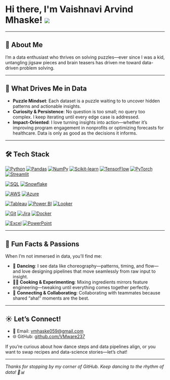 # Hi there, I'm Vaishnavi Arvind Mhaske! ![](https://user-images.githubusercontent.com/18350557/176309783-0785949b-9127-417c-8b55-ab5a4333674e.gif)

---

## 🌟 About Me

I’m a data enthusiast who thrives on solving puzzles—ever since I was a kid, untangling jigsaw pieces and brain teasers has driven me toward data-driven problem solving. 

---

## 🚀 What Drives Me in Data

- **Puzzle Mindset**: Each dataset is a puzzle waiting to to uncover hidden patterns and actionable insights.  
- **Curiosity & Persistence**: No question is too small; no query too complex. I keep iterating until every edge case is addressed.  
- **Impact-Oriented**: I love turning insights into action—whether it’s improving program engagement in nonprofits or optimizing forecasts for healthcare. Data is only as good as the decisions it informs.

---

## 🛠 Tech Stack

[![Python](https://img.shields.io/badge/Python-3776AB?style=for-the-badge&logo=python&logoColor=white)](https://www.python.org/) 
[![Pandas](https://img.shields.io/badge/Pandas-150458?style=for-the-badge&logo=pandas&logoColor=white)](https://pandas.pydata.org/) 
[![NumPy](https://img.shields.io/badge/NumPy-013243?style=for-the-badge&logo=numpy&logoColor=white)](https://numpy.org/) 
[![Scikit-learn](https://img.shields.io/badge/Scikit--learn-F7931E?style=for-the-badge&logo=scikit-learn&logoColor=white)](https://scikit-learn.org/) 
[![TensorFlow](https://img.shields.io/badge/TensorFlow-FF6F00?style=for-the-badge&logo=tensorflow&logoColor=white)](https://www.tensorflow.org/) 
[![PyTorch](https://img.shields.io/badge/PyTorch-EE4C2C?style=for-the-badge&logo=pytorch&logoColor=white)](https://pytorch.org/) 
[![Streamlit](https://img.shields.io/badge/Streamlit-FF4E30?style=for-the-badge&logo=streamlit&logoColor=white)](https://streamlit.io/)

[![SQL](https://img.shields.io/badge/SQL-003B57?style=for-the-badge&logo=mysql&logoColor=white)](https://www.mysql.com/) 
[![Snowflake](https://img.shields.io/badge/Snowflake-2D8FCE?style=for-the-badge&logo=snowflake&logoColor=white)](https://www.snowflake.com/) 

[![AWS](https://img.shields.io/badge/AWS-232F3E?style=for-the-badge&logo=amazonaws&logoColor=white)](https://aws.amazon.com/) 
[![Azure](https://img.shields.io/badge/Azure-0089D6?style=for-the-badge&logo=microsoftazure&logoColor=white)](https://azure.microsoft.com/)

[![Tableau](https://img.shields.io/badge/Tableau-4E7AC7?style=for-the-badge&logo=tableau&logoColor=white)](https://www.tableau.com/) 
[![Power BI](https://img.shields.io/badge/Power_BI-F2C811?style=for-the-badge&logo=microsoftpowerbi&logoColor=white)](https://powerbi.microsoft.com/) 
[![Looker](https://img.shields.io/badge/Looker-0F83AD?style=for-the-badge&logo=looker&logoColor=white)](https://looker.com/)

[![Git](https://img.shields.io/badge/Git-F05032?style=for-the-badge&logo=git&logoColor=white)](https://git-scm.com/) 
[![Jira](https://img.shields.io/badge/Jira-0052CC?style=for-the-badge&logo=jira&logoColor=white)](https://www.atlassian.com/software/jira) 
[![Docker](https://img.shields.io/badge/Docker-2496ED?style=for-the-badge&logo=docker&logoColor=white)](https://www.docker.com/)

[![Excel](https://img.shields.io/badge/Excel-217346?style=for-the-badge&logo=microsoftexcel&logoColor=white)](https://www.microsoft.com/excel) 
[![PowerPoint](https://img.shields.io/badge/PowerPoint-D24726?style=for-the-badge&logo=microsoftpowerpoint&logoColor=white)](https://www.microsoft.com/powerpoint)

---

## 🎉 Fun Facts & Passions

When I’m not immersed in data, you’ll find me:

- 💃 **Dancing**: I see data like choreography—patterns, timing, and flow—and love designing pipelines that move seamlessly from raw input to insight.
- 👩‍🍳 **Cooking & Experimenting**: Mixing ingredients mirrors feature engineering—tweaking until everything comes together perfectly.
- 🤝 **Connecting & Collaborating**: Collaborating with teammates because shared “aha!” moments are the best.

---

## ☀️ Let’s Connect!

- 📧 Email: [vmhaske059@gmail.com](mailto:vmhaske059@gmail.com)  
- 🌐 GitHub: [github.com/VMware237](https://github.com/VMware237)  

If you’re curious about how dance steps and data pipelines align, or you want to swap recipes and data-science stories—let’s chat!  

---

*Thanks for stopping by my corner of GitHub. Keep dancing to the rhythm of data! 💃📊*  
